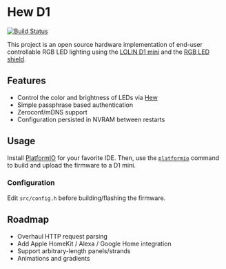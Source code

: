 # Hew D1

[![Build Status](https://travis-ci.org/ayan4m1/hew-d1.svg?branch=master)](https://travis-ci.org/ayan4m1/hew-d1)

This project is an open source hardware implementation of end-user controllable RGB LED lighting using the [LOLIN D1 mini](https://docs.wemos.cc/en/latest/d1/d1_mini.html) and the [RGB LED shield](https://docs.wemos.cc/en/latest/d1_mini_shiled/rgb_led.html).

## Features

- Control the color and brightness of LEDs via [Hew](https://github.com/ayan4m1/hew-web)
- Simple passphrase based authentication
- Zeroconf/mDNS support
- Configuration persisted in NVRAM between restarts

## Usage

Install [PlatformIO](https://platformio.org/platformio-ide) for your favorite IDE. Then, use the [`platformio`](https://docs.platformio.org/en/latest/core/quickstart.html#process-project) command to build and upload the firmware to a D1 mini.

### Configuration

Edit `src/config.h` before building/flashing the firmware.

## Roadmap

- Overhaul HTTP request parsing
- Add Apple HomeKit / Alexa / Google Home integration
- Support arbitrary-length panels/strands
- Animations and gradients

